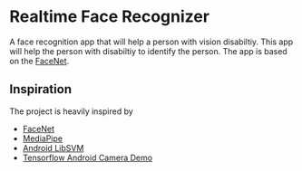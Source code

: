 # Realtime Face Recognizer

A face recognition app that will help a person with vision disabiltiy. This app will help the person with disabiltiy to identify the person. The app is based on the [FaceNet](https://arxiv.org/abs/1503.03832).

## Inspiration
The project is heavily inspired by
* [FaceNet](https://github.com/davidsandberg/facenet)
* [MediaPipe](https://github.com/google/mediapipe)
* [Android LibSVM](https://github.com/yctung/AndroidLibSVM)
* [Tensorflow Android Camera Demo](https://github.com/tensorflow/tensorflow/tree/master/tensorflow/examples/android)
